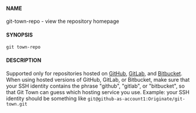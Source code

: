 #### NAME

git-town-repo - view the repository homepage


#### SYNOPSIS

```
git town-repo
```


#### DESCRIPTION

Supported only for repositories hosted on [GitHub](http://github.com/), 
[GitLab](http://gitlab.com/), and [Bitbucket](https://bitbucket.org/).
When using hosted versions of GitHub, GitLab, or Bitbucket,
make sure that your SSH identity contains the phrase "github", "gitlab", or
 "bitbucket", so that Git Town can guess which hosting service you use.
Example: your SSH identity should be something like `git@github-as-account1:Originate/git-town.git`
